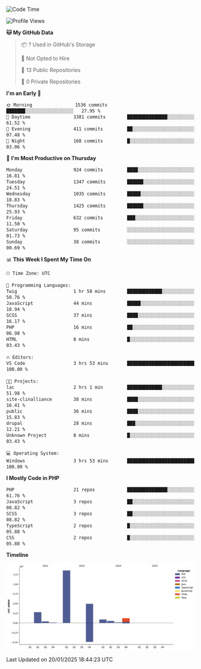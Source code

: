 <!--START_SECTION:waka-->
![Code Time](http://img.shields.io/badge/Code%20Time-2%2C180%20hrs%207%20mins-blue)

![Profile Views](http://img.shields.io/badge/Profile%20Views-0-blue)

**🐱 My GitHub Data** 

> 📦 ? Used in GitHub's Storage 
 > 
> 🚫 Not Opted to Hire
 > 
> 📜 13 Public Repositories 
 > 
> 🔑 0 Private Repositories 
 > 
**I'm an Early 🐤** 

```text
🌞 Morning                1536 commits        ███████░░░░░░░░░░░░░░░░░░   27.95 % 
🌆 Daytime                3381 commits        ███████████████░░░░░░░░░░   61.52 % 
🌃 Evening                411 commits         ██░░░░░░░░░░░░░░░░░░░░░░░   07.48 % 
🌙 Night                  168 commits         █░░░░░░░░░░░░░░░░░░░░░░░░   03.06 % 
```
📅 **I'm Most Productive on Thursday** 

```text
Monday                   924 commits         ████░░░░░░░░░░░░░░░░░░░░░   16.81 % 
Tuesday                  1347 commits        ██████░░░░░░░░░░░░░░░░░░░   24.51 % 
Wednesday                1035 commits        █████░░░░░░░░░░░░░░░░░░░░   18.83 % 
Thursday                 1425 commits        ██████░░░░░░░░░░░░░░░░░░░   25.93 % 
Friday                   632 commits         ███░░░░░░░░░░░░░░░░░░░░░░   11.50 % 
Saturday                 95 commits          ░░░░░░░░░░░░░░░░░░░░░░░░░   01.73 % 
Sunday                   38 commits          ░░░░░░░░░░░░░░░░░░░░░░░░░   00.69 % 
```


📊 **This Week I Spent My Time On** 

```text
🕑︎ Time Zone: UTC

💬 Programming Languages: 
Twig                     1 hr 58 mins        █████████████░░░░░░░░░░░░   50.76 % 
JavaScript               44 mins             █████░░░░░░░░░░░░░░░░░░░░   18.94 % 
SCSS                     37 mins             ████░░░░░░░░░░░░░░░░░░░░░   16.17 % 
PHP                      16 mins             ██░░░░░░░░░░░░░░░░░░░░░░░   06.98 % 
HTML                     8 mins              █░░░░░░░░░░░░░░░░░░░░░░░░   03.43 % 

🔥 Editors: 
VS Code                  3 hrs 53 mins       █████████████████████████   100.00 % 

🐱‍💻 Projects: 
lac                      2 hrs 1 min         █████████████░░░░░░░░░░░░   51.98 % 
site-clinalliance        38 mins             ████░░░░░░░░░░░░░░░░░░░░░   16.41 % 
public                   36 mins             ████░░░░░░░░░░░░░░░░░░░░░   15.83 % 
drupal                   28 mins             ███░░░░░░░░░░░░░░░░░░░░░░   12.21 % 
Unknown Project          8 mins              █░░░░░░░░░░░░░░░░░░░░░░░░   03.43 % 

💻 Operating System: 
Windows                  3 hrs 53 mins       █████████████████████████   100.00 % 
```

**I Mostly Code in PHP** 

```text
PHP                      21 repos            ███████████████░░░░░░░░░░   61.76 % 
JavaScript               3 repos             ██░░░░░░░░░░░░░░░░░░░░░░░   08.82 % 
SCSS                     3 repos             ██░░░░░░░░░░░░░░░░░░░░░░░   08.82 % 
TypeScript               2 repos             █░░░░░░░░░░░░░░░░░░░░░░░░   05.88 % 
CSS                      2 repos             █░░░░░░░░░░░░░░░░░░░░░░░░   05.88 % 
```



**Timeline**

![Lines of Code chart](https://raw.githubusercontent.com/tahar-elgunaoui/tahar-elgunaoui/main/assets/bar_graph.png)


 Last Updated on 20/01/2025 18:44:23 UTC
<!--END_SECTION:waka-->
